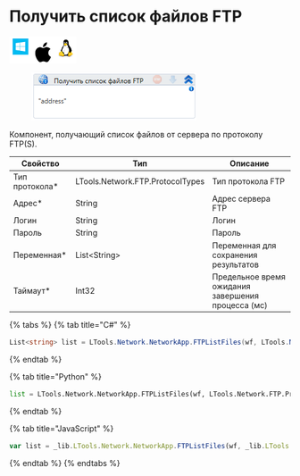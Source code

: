 # Получить список файлов FTP

![](<../../../../.gitbook/assets/image (100) (1) (1) (1) (1) (1) (288).png>)

<figure><img src="../../../../.gitbook/assets/image (288).png" alt=""><figcaption></figcaption></figure>

Компонент, получающий список файлов от сервера по протоколу FTP(S).

| Свойство        | Тип                              | Описание                                           |
| --------------- | -------------------------------- | -------------------------------------------------- |
| Тип протокола\* | LTools.Network.FTP.ProtocolTypes | Тип протокола FTP                                  |
| Адрес\*         | String                           | Адрес сервера FTP                                  |
| Логин           | String                           | Логин                                              |
| Пароль          | String                           | Пароль                                             |
| Переменная\*    | List\<String>                    | Переменная для сохранения результатов              |
| Таймаут\*       | Int32                            | Предельное время ожидания завершения процесса (мс) |

{% tabs %}
{% tab title="C#" %}
```csharp
List<string> list = LTools.Network.NetworkApp.FTPListFiles(wf, LTools.Network.FTP.ProtocolTypes.FTP, "server", "login", "pass", 10000);
```
{% endtab %}

{% tab title="Python" %}
```python
list = LTools.Network.NetworkApp.FTPListFiles(wf, LTools.Network.FTP.ProtocolTypes.FTP, "server", "login", "pass", 10000)
```
{% endtab %}

{% tab title="JavaScript" %}
```javascript
var list = _lib.LTools.Network.NetworkApp.FTPListFiles(wf, _lib.LTools.Network.FTP.ProtocolTypes.FTP, "server", "login", "pass", 10000);
```
{% endtab %}
{% endtabs %}
